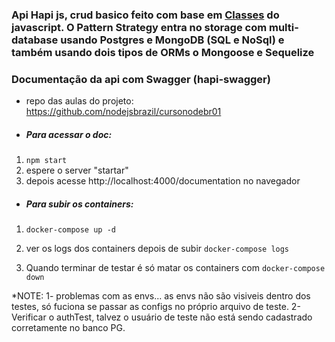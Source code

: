  ### Api Hapi js, crud basico feito com base em [Classes](https://javascript.info/class) do javascript. O Pattern Strategy entra no storage com multi-database usando Postgres e MongoDB (SQL e NoSql) e também usando dois tipos de ORMs o Mongoose e Sequelize

### Documentação da api com Swagger (hapi-swagger)
* repo das aulas do projeto: https://github.com/nodejsbrazil/cursonodebr01

* ##### Para acessar o doc:
1. ``` npm start ```
2. espere o server "startar"
3. depois acesse http://localhost:4000/documentation no navegador



* ##### Para subir os containers: 
1. ``` docker-compose up -d ```

2. ver os logs dos containers depois de subir ``` docker-compose logs ```

3. Quando terminar de testar é só matar os containers com ``` docker-compose down ```


*NOTE: 1- problemas com as envs... as envs não são visiveis dentro dos testes, só fuciona se passar as configs no próprio arquivo de teste. 2- Verificar o authTest, talvez o usuário de teste não está sendo cadastrado corretamente no banco PG.
